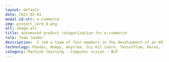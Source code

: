 ```yaml
---
layout: default
date: 2023-03-01
modal-id-str: e-commerce
img: project_card_0.png
alt: image-alt
title: automated product categorization for e-commerce
role: Team leader
description:  I led a team of four members in the development of an API-based web-service application backed by a multi-label classification model. Combining two NLP-supervised models and a CNN computer vision model trained on over 40K product samples, our ensemble model accurately predicted the best five business product categories out of 213 with a remarkable 82% top 1 accuracy and 98% top 5 accuracy.<br> Applying Scrum methodology, I led weekly sprint planning and daily task delegation meetings, ensuring a smooth development process and timely completion of all tasks uploaded to a Trello Kanban board. By employing this methodology, my team and I were able to implement a multimodal classification model that exceeded the project's requirements of processing only textual elements of the products, thereby expanding the project's scope. Moreover, we developed custom metrics for evaluating our models' performance in capturing the hierarchical structure of labels. This allowed us to capture more subtle relationships between product categories and improve the accuracy of our model predictions. Finally, we developed a friendly-user interface for our API, allowing for easy integration into e-commerce platforms 
technology: Pandas, Numpy, Anytree, Sci-Kit Learn, TensorFlow, Keras, TensorBoard, Docker, AWS (S3 and EC2), Flask 
category: Machine learning - Computer vision - NLP  
---
```

